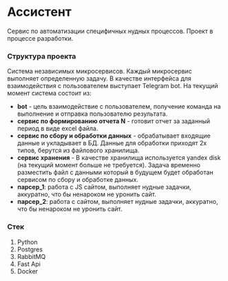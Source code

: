 # Ассистент
Сервис по автоматизации специфичных нудных процессов. Проект в процессе разработки.

### Структура проекта
Система независимых микросервисов. Каждый микросервис выполняет определенную задачу. В качестве интерфейса для 
взаимодействия с пользователем выступает Telegram bot. На текущий момент система состоит из:
- __bot__ - цель взаимодействие с пользователем, получение команда на выполнение и отправка пользователю результата.
- __сервис по формированию отчета N__ - готовит отчет за заданный период в виде excel файла.
- __сервис по сбору и обработки данных__ - обрабатывает входящие данные и укладывает в БД. Данные для обработки приходят
2х типов, берутся из файлового хранилища. 
- __сервис хранения__ - В качестве хранилища используется yandex disk (на текущий момент больше не требуется). 
Задача временно разместить файл с данными который в будущем будет обработан сервисом по сбору и обработке данных.
- __парсер_1__: работа с JS сайтом, выполняет нудные задачки, аккуратно, что бы ненароком не уронить сайт.
- __парсер_2__: работа с сайтом, выполняет нудные задачки, аккуратно, что бы ненароком не уронить сайт.

### Стек
1. Python
2. Postgres
3. RabbitMQ
4. Fast Api
5. Docker


